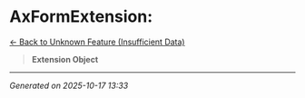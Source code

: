 # AxFormExtension: 

[← Back to Unknown Feature (Insufficient Data)](../README.md)

> **Extension Object**

---

*Generated on 2025-10-17 13:33*
